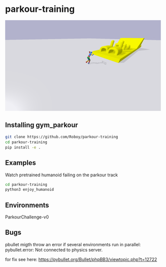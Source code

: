 # parkour-training
![alt text](HumanoidWithTrack.png "Humanoid in front of challenge track")


## Installing gym_parkour
```bash
git clone https://github.com/Roboy/parkour-training
cd parkour-training
pip install -e .
```

## Examples
Watch pretrained humanoid failing on the parkour track
```bash
cd parkour-training
python3 enjoy_humanoid
```

## Environments
ParkourChallenge-v0


## Bugs
pbullet migth throw an error if several environments run in parallel:
pybullet.error: Not connected to physics server.

for fix see here: https://pybullet.org/Bullet/phpBB3/viewtopic.php?t=12722
